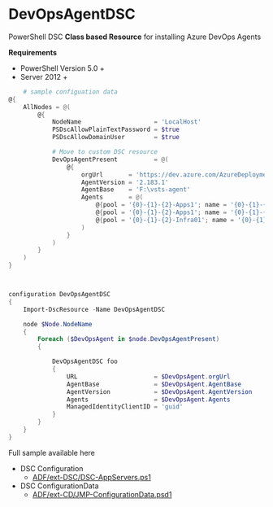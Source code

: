 # DevOpsAgentDSC

PowerShell DSC __Class based Resource__ for installing Azure DevOps Agents

__Requirements__
* PowerShell Version 5.0 +
* Server 2012 +

```powershell
    # sample configuation data
@{
    AllNodes = @(
        @{
            NodeName                    = 'LocalHost'
            PSDscAllowPlainTextPassword = $true
            PSDscAllowDomainUser        = $true

            # Move to custom DSC resource
            DevOpsAgentPresent          = @(
                @{ 
                    orgUrl       = 'https://dev.azure.com/AzureDeploymentFramework/'
                    AgentVersion = '2.183.1'
                    AgentBase    = 'F:\vsts-agent'
                    Agents       = @(
                        @{pool = '{0}-{1}-{2}-Apps1'; name = '{0}-{1}-{2}-Apps101'; Ensure = 'Absent'; Credlookup = 'DomainCreds' },
                        @{pool = '{0}-{1}-{2}-Apps1'; name = '{0}-{1}-{2}-Apps102'; Ensure = 'Absent'; Credlookup = 'DomainCreds' },
                        @{pool = '{0}-{1}-{2}-Infra01'; name = '{0}-{1}-{2}-Infra01'; Ensure = 'Absent'; Credlookup = 'DomainCreds' }
                    )
                }
            )
        }
    )
}
```


```powershell


configuration DevOpsAgentDSC 
{
    Import-DscResource -Name DevOpsAgentDSC

    node $Node.NodeName
    {
        Foreach ($DevOpsAgent in $node.DevOpsAgentPresent)
        {

            DevOpsAgentDSC foo
            {
                URL                     = $DevOpsAgent.orgUrl
                AgentBase               = $DevOpsAgent.AgentBase
                AgentVersion            = $DevOpsAgent.AgentVersion
                Agents                  = $DevOpsAgent.Agents
                ManagedIdentityClientID = 'guid'
            }
        }
    }
}
```

Full sample available here

- DSC Configuration
    - [ADF/ext-DSC/DSC-AppServers.ps1](https://github.com/brwilkinson/AzureDeploymentFramework/blob/main/ADF/ext-DSC/DSC-AppServers.ps1#L394)
- DSC ConfigurationData
    - [ADF/ext-CD/JMP-ConfigurationData.psd1](https://github.com/brwilkinson/AzureDeploymentFramework/blob/main/ADF/ext-CD/JMP-ConfigurationData.psd1#L105)